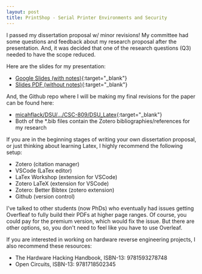 ```yaml
---
layout: post
title: PrintShop - Serial Printer Environments and Security
---
```


I passed my dissertation proposal w/ minor revisions! My committee had some questions and feedback about my research proposal after the presentation. And, it was decided that one of the research questions (Q3) needed to have the scope reduced.

Here are the slides for my presentation:

* [Google Slides (with notes)](https://docs.google.com/presentation/d/17u55JKb58PgyXVHVlkzWs0gGddnYHWVJMQRvcFLKx0c/edit?usp=sharing){:target="_blank"}
* [Slides PDF (without notes)](/docs/PrintShopSerialPrinterEnvironmentsSecurity.pdf){:target="_blank"}

And, the Github repo where I will be making my final revisions for the paper can be found here:

* [micahflack/DSU/.../CSC-809/DSU_Latex](https://github.com/micahflack/DSU/tree/master/CSC-809/DSU_Latex){:target="_blank"}
* Both of the *.bib files contain the Zotero bibliographies/references for my research

If you are in the beginning stages of writing your own dissertation proposal, or just thinking about learning Latex, I highly recommend the following setup:

* Zotero (citation manager)
* VSCode (LaTex editor)
* LaTex Workshop (extension for VSCode)
* Zotero LaTeX (extension for VSCode)
* Zotero: Better Bibtex (zotero extension)
* Github (version control)

I've talked to other students (now PhDs) who eventually had issues getting Overfleaf to fully build their PDFs at higher page ranges. Of course, you could pay for the premium version, which would fix the issue. But there are other options, so, you don't need to feel like you have to use Overleaf.

If you are interested in working on hardware reverse engineering projects, I also recommend these resources:

* The Hardware Hacking Handbook, ISBN-13: 9781593278748
* Open Circuits, ISBN-13: 9781718502345
